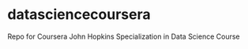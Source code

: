 datasciencecoursera
===================

Repo for Coursera John Hopkins Specialization in Data Science Course
